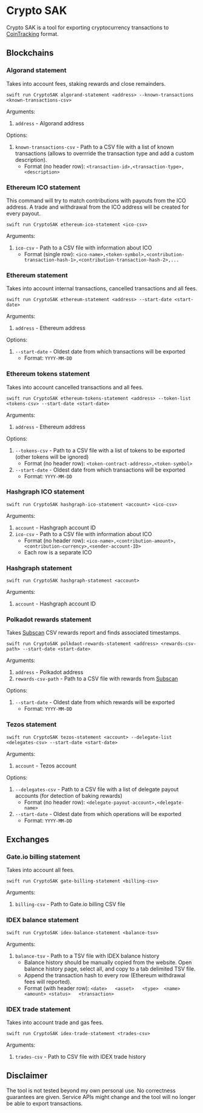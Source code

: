 # Crypto SAK

Crypto SAK is a tool for exporting cryptocurrency transactions to [CoinTracking](https://cointracking.info/) format.

## Blockchains

### Algorand statement

Takes into account fees, staking rewards and close remainders.

```shell
swift run CryptoSAK algorand-statement <address> --known-transactions <known-transactions-csv>
```

Arguments:

1. `address` - Algorand address

Options:

1. `known-transactions-csv` - Path to a CSV file with a list of known transactions (allows to overrride the transaction type and add a custom description).
    - Format (no header row): `<transaction-id>,<transaction-type>,<description>`

### Ethereum ICO statement

This command will try to match contributions with payouts from the ICO address. A trade and withdrawal  from the ICO address will be created for every payout.

```shell
swift run CryptoSAK ethereum-ico-statement <ico-csv>
```

Arguments:

1. `ico-csv` - Path to a CSV file with information about ICO
    - Format (single row): `<ico-name>,<token-symbol>,<contribution-transaction-hash-1>,<contribution-transaction-hash-2>,...`

### Ethereum statement

Takes into account internal transactions, cancelled transactions and all fees.

```shell
swift run CryptoSAK ethereum-statement <address> --start-date <start-date>
```

Arguments:

1. `address` - Ethereum address

Options:

1. `--start-date` - Oldest date from which transactions will be exported
    - Format: `YYYY-MM-DD`

### Ethereum tokens statement

Takes into account cancelled transactions and all fees.

```shell
swift run CryptoSAK ethereum-tokens-statement <address> --token-list <tokens-csv> --start-date <start-date>
```

Arguments:

1. `address` - Ethereum address

Options:

1. `--tokens-csv` - Path to a CSV file with a list of tokens to be exported (other tokens will be ignored)
   - Format (no header row): `<token-contract-address>,<token-symbol>`
2. `--start-date` - Oldest date from which transactions will be exported
   - Format: `YYYY-MM-DD`

### Hashgraph ICO statement

```shell
swift run CryptoSAK hashgraph-ico-statement <account> <ico-csv>
```

Arguments:

1. `account` - Hashgraph account ID
2. `ico-csv` - Path to a CSV file with information about ICO
    - Format (no header row): `<ico-name>,<contribution-amount>,<contribution-currency>,<sender-account-ID>`
    - Each row is a separate ICO

### Hashgraph statement

```shell
swift run CryptoSAK hashgraph-statement <account>
```

Arguments:

1. `account` - Hashgraph account ID

### Polkadot rewards statement

Takes [Subscan](https://polkadot.subscan.io/) CSV rewards report and finds associated timestamps.

```shell
swift run CryptoSAK polkdaot-rewards-statement <address> <rewards-csv-path> --start-date <start-date>
```

Arguments:

1. `address` - Polkadot address
2. `rewards-csv-path` - Path to a CSV file with rewards from [Subscan](https://polkadot.subscan.io/) 

Options:

1. `--start-date` - Oldest date from which rewards will be exported
   - Format: `YYYY-MM-DD`

### Tezos statement

```shell
swift run CryptoSAK tezos-statement <account> --delegate-list <delegates-csv> --start-date <start-date>
```

Arguments:

1. `account` - Tezos account

Options:

1. `--delegates-csv` - Path to a CSV file with a list of delegate payout accounts (for detection of baking rewards)
   - Format (no header row): `<delegate-payout-account>,<delegate-name>`
2. `--start-date` - Oldest date from which operations will be exported
   - Format: `YYYY-MM-DD`

## Exchanges

### Gate.io billing statement

Takes into account all fees.

```shell
swift run CryptoSAK gate-billing-statement <billing-csv>
```

Arguments:

1. `billing-csv` - Path to Gate.io billing CSV file

### IDEX balance statement

```shell
swift run CryptoSAK idex-balance-statement <balance-tsv>
```

Arguments:

1. `balance-tsv` - Path to a TSV file with IDEX balance history
    - Balance history should be manually copied from the website. Open balance history page, select all, and copy to a tab delimited TSV file.
    - Append the transaction hash to every row (Ethereum withdrawal fees will reported).
    - Format (with header row): `<date>   <asset>	<type>	<name>	<amount> <status>	<transaction>`

### IDEX trade statement

Takes into account trade and gas fees.

```shell
swift run CryptoSAK idex-trade-statement <trades-csv>
```

Arguments:

1. `trades-csv` - Path to CSV file with IDEX trade history

## Disclaimer

The tool is not tested beyond my own personal use. No correctness guarantees are given. Service APIs might change and the tool will no longer be able to export transactions.
